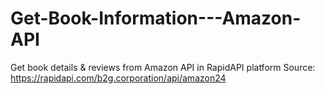 # Get-Book-Information---Amazon-API
Get book details &amp; reviews from Amazon API in RapidAPI platform
Source: https://rapidapi.com/b2g.corporation/api/amazon24
